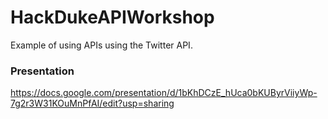 # HackDukeAPIWorkshop
Example of using APIs using the Twitter API.

### Presentation
https://docs.google.com/presentation/d/1bKhDCzE_hUca0bKUByrViiyWp-7g2r3W31KOuMnPfAI/edit?usp=sharing
